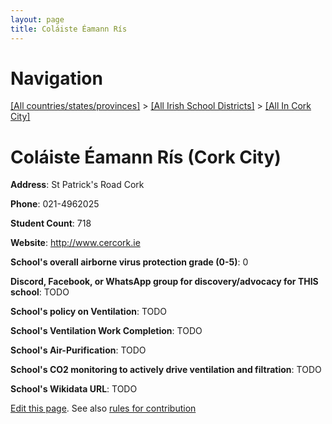 ```yaml
---
layout: page
title: Coláiste Éamann Rís
---
```

# Navigation

[[All countries/states/provinces]](../../..) > [[All Irish School Districts]](../..) > [[All In Cork City]](..)

# Coláiste Éamann Rís (Cork City)

**Address**: St Patrick's Road Cork

**Phone**: 021-4962025

**Student Count**: 718

**Website**: <http://www.cercork.ie>

**School's overall airborne virus protection grade (0-5)**: 0

**Discord, Facebook, or WhatsApp group for discovery/advocacy for THIS school**: TODO

**School's policy on Ventilation**: TODO

**School's Ventilation Work Completion**: TODO

**School's Air-Purification**: TODO

**School's CO2 monitoring to actively drive ventilation and filtration**: TODO

**School's Wikidata URL**: TODO


[Edit this page](https://github.com/ventilate-schools/Ireland/edit/main/./Cork_City/Coláiste_Éamann_Rís.md). See also [rules for contribution](../../../contribution-rules/)